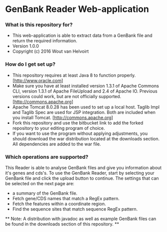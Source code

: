 # GenBank Reader Web-application #

### What is this repository for? ###

* This web-application is able to extract data from a GenBank file and return the required information.
* Version 1.0.0
* Copyright (c) 2016 Wout van Helvoirt

### How do I get set up? ###

* This repository requires at least Java 8 to function properly. [http://www.oracle.com]
* Make sure you have at least installed version 1.3.1 of Apache Commons CLI, version 1.3.1 of Apache FileUpload and 2.4 of Apache IO. Previous versions could work, but are not officially supported. [http://commons.apache.org]
* Apache Tomcat 8.0.28 has been used to set up a local host. Taglib Impl and Taglib Spec are used for JSP integration. Both are included when you install Tomcat. [http://commons.apache.org]
* Fork this repository and use the bitbucket link to add the forked repository to your editing program of choice.
* If you want to use the program without applying adjustments, you should download the war distribution located at the downloads section. All dependencies are added to the war file.

### Which operations are supported? ###

This Reader is able to analyse GenBank files and give you information about it's genes and cds's. To use the GenBank Reader, start by selecting your GenBank file and click the upload button to continue. 
The settings that can be selected on the next page are:

* a summary of the GenBank file.
* Fetch gene/CDS names that match a RegEx pattern.
* Fetch the features within a coordinate region.
* Find the sequence sites that match sequence RegEx pattern.

** Note: A distribution with javadoc as well as example GenBank files can be found in the downloads section of this repository. **